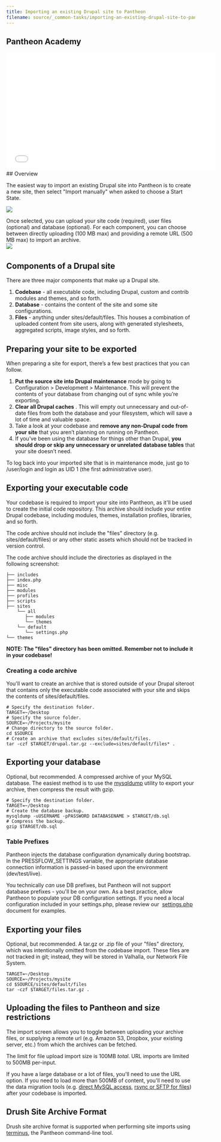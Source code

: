 ```yaml
---
title: Importing an existing Drupal site to Pantheon
filename: source/_common-tasks/importing-an-existing-drupal-site-to-pantheon.md
---
```


## Pantheon Academy
<iframe allowfullscreen="" frameborder="0" height="315" src="//www.youtube-nocookie.com/embed/jH7n62io14E" width="560"></iframe>
## Overview

The easiest way to import an existing Drupal site into Pantheon is to create a new site, then select "Import manually" when asked to choose a Start State.

![](https://pantheon-systems.desk.com/customer/portal/attachments/213957)  
Once selected, you can upload your site code (required), user files (optional) and database (optional). For each component, you can choose between directly uploading (100 MB max) and providing a remote URL (500 MB max) to import an archive.  
 ![](https://pantheon-systems.desk.com/customer/portal/attachments/213971)​​

## Components of a Drupal site

There are three major components that make up a Drupal site.

1. **Codebase** - all executable code, including Drupal, custom and contrib modules and themes, and so forth.
2. **Database** - contains the content of the site and some site configurations.
3. **Files** - anything under sites/default/files. This houses a combination of uploaded content from site users, along with generated stylesheets, aggregated scripts, image styles, and so forth.

## Preparing your site to be exported

When preparing a site for export, there’s a few best practices that you can follow.

1. **Put the source site into Drupal maintenance** mode by going to Configuration > Development > Maintenance. This will prevent the contents of your database from changing out of sync while you’re exporting.
2. **Clear all Drupal caches** . This will empty out unnecessary and out-of-date files from both the database and your filesystem, which will save a lot of time and valuable space.
3. Take a look at your codebase and **remove any non-Drupal code from your site** that you aren’t planning on running on Pantheon.
4. If you’ve been using the database for things other than Drupal, **you should drop or skip any unnecessary or unrelated database tables** that your site doesn’t need.

To log back into your imported site that is in maintenance mode, just go to /user/login and login as UID 1 (the first administrative user).

## Exporting your executable code

Your codebase is required to import your site into Pantheon, as it'll be used to create the initial code repository. This archive should include your entire Drupal codebase, including modules, themes, installation profiles, libraries, and so forth.  


The code archive should not include the "files" directory (e.g. sites/default/files) or any other static assets which should not be tracked in version control.

The code archive should include the directories as displayed in the following screenshot:

    ├── includes
    ├── index.php
    ├── misc
    ├── modules
    ├── profiles
    ├── scripts
    ├── sites
        └── all
           ├── modules
           └── themes
        └── default
           └── settings.php
    └── themes

**NOTE: The "files" directory has been omitted. Remember not to include it in your codebase!**

### Creating a code archive

You'll want to create an archive that is stored outside of your Drupal siteroot that contains only the executable code associated with your site and skips the contents of sites/default/files.

    # Specify the destination folder.
    TARGET=~/Desktop
    # Specify the source folder.
    SOURCE=~/Projects/mysite
    # Change directory to the source folder.
    cd $SOURCE
    # Create an archive that excludes sites/default/files.
    tar -czf $TARGET/drupal.tar.gz --exclude=sites/default/files* .

## Exporting your database

Optional, but recommended. A compressed archive of your MySQL database. The easiest method is to use the [mysqldump](http://dev.mysql.com/doc/refman/5.5/en/mysqldump.html) utility to export your archive, then compress the result with gzip.

    # Specify the destination folder.
    TARGET=~/Desktop
    # Create the database backup.
    mysqldump -uUSERNAME -pPASSWORD DATABASENAME > $TARGET/db.sql
    # Compress the backup.
    gzip $TARGET/db.sql

### Table Prefixes

Pantheon injects the database configuration dynamically during bootstrap. In the PRESSFLOW\_SETTINGS variable, the appropriate database connection information is passed-in based upon the environment (dev/test/live).

You technically _can_ use DB prefixes, but Pantheon will not support database prefixes - you'll be on your own. As a best practice, allow Pantheon to populate your DB configuration settings. If you need a local configuration included in your settings.php, please review our  [settings.php](/documentation/howto/configuring-settings-php/-working-with-settings-php) document for examples.

## Exporting your files

Optional, but recommended. A tar.gz or .zip file of your "files" directory, which was intentionally omitted from the codebase import. These files are not tracked in git; instead, they will be stored in Valhalla, our Network File System.

    TARGET=~/Desktop
    SOURCE=~/Projects/mysite
    cd $SOURCE/sites/default/files
    tar -czf $TARGET/files.tar.gz .

## Uploading the files to Pantheon and size restrictions

The import screen allows you to toggle between uploading your archive files, or supplying a remote url (e.g. Amazon S3, Dropbox, your existing server, etc.) from which the archives can be fetched.  


The limit for file upload import size is 100MB _total_. URL imports are limited to 500MB per-input.

If you have a large database or a lot of files, you'll need to use the URL option. If you need to load more than 500MB of content, you'll need to use the data migration tools (e.g. [direct MySQL access](/documentation/advanced-topics/accessing-mysql-databases/), [rsync or SFTP for files](/documentation/advanced-topics/rsync-and-sftp/)) after your codebase is imported.

## Drush Site Archive Format

Drush site archive format is supported when performing site imports using [terminus](https://github.com/pantheon-systems/terminus), the Pantheon command-line tool.
